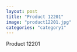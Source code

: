 ```yaml
---
layout: post
title: "Product 12201"
image: "product12201.jpg"
categories: "category1"
---
```

Product 12201
